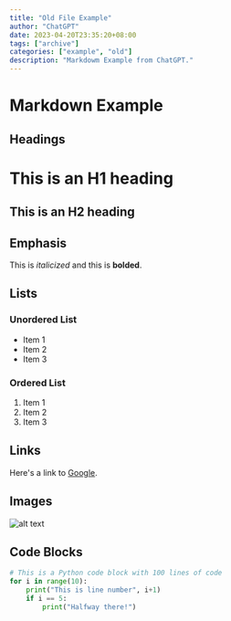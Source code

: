 ```yaml
---
title: "Old File Example"
author: "ChatGPT"
date: 2023-04-20T23:35:20+08:00
tags: ["archive"]
categories: ["example", "old"]
description: "Markdowm Example from ChatGPT."
---
```


# Markdown Example

## Headings

This is an H1 heading
=====================

This is an H2 heading
---------------------

## Emphasis

This is *italicized* and this is **bolded**.

## Lists

### Unordered List

- Item 1
- Item 2
- Item 3

### Ordered List

1. Item 1
2. Item 2
3. Item 3

## Links

Here's a link to [Google](https://www.google.com).

## Images

![alt text](https://via.placeholder.com/150 "Placeholder Image")

## Code Blocks

```python
# This is a Python code block with 100 lines of code
for i in range(10):
    print("This is line number", i+1)
    if i == 5:
        print("Halfway there!")
```
